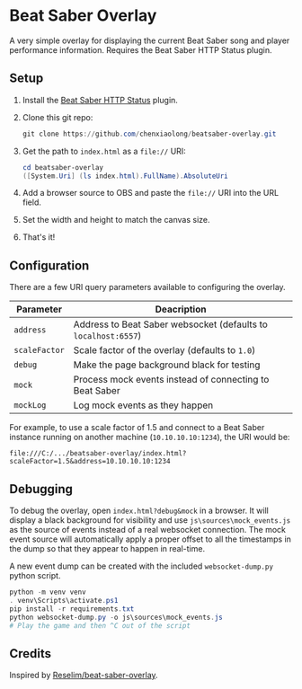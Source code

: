 # Beat Saber Overlay

A very simple overlay for displaying the current Beat Saber song and player performance information. Requires the Beat Saber HTTP Status plugin.

## Setup

1. Install the [Beat Saber HTTP Status](https://github.com/opl-/beatsaber-http-status) plugin.

2. Clone this git repo:

    ```powershell
    git clone https://github.com/chenxiaolong/beatsaber-overlay.git
    ```

3. Get the path to `index.html` as a `file://` URI:

    ```powershell
    cd beatsaber-overlay
    ([System.Uri] (ls index.html).FullName).AbsoluteUri
    ```

4. Add a browser source to OBS and paste the `file://` URI into the URL field.

5. Set the width and height to match the canvas size.

6. That's it!

## Configuration

There are a few URI query parameters available to configuring the overlay.

| Parameter     | Deacription                                                    |
|---------------|----------------------------------------------------------------|
| `address`     | Address to Beat Saber websocket (defaults to `localhost:6557`) |
| `scaleFactor` | Scale factor of the overlay (defaults to `1.0`)                |
| `debug`       | Make the page background black for testing                     |
| `mock`        | Process mock events instead of connecting to Beat Saber        |
| `mockLog`     | Log mock events as they happen                                 |

For example, to use a scale factor of 1.5 and connect to a Beat Saber instance running on another machine (`10.10.10.10:1234`), the URI would be:

```
file:///C:/.../beatsaber-overlay/index.html?scaleFactor=1.5&address=10.10.10.10:1234
```

## Debugging

To debug the overlay, open `index.html?debug&mock` in a browser. It will display a black background for visibility and use `js\sources\mock_events.js` as the source of events instead of a real websocket connection. The mock event source will automatically apply a proper offset to all the timestamps in the dump so that they appear to happen in real-time.

A new event dump can be created with the included `websocket-dump.py` python script.

```powershell
python -m venv venv
. venv\Scripts\activate.ps1
pip install -r requirements.txt
python websocket-dump.py -o js\sources\mock_events.js
# Play the game and then ^C out of the script
```

## Credits

Inspired by [Reselim/beat-saber-overlay](https://github.com/Reselim/beat-saber-overlay).